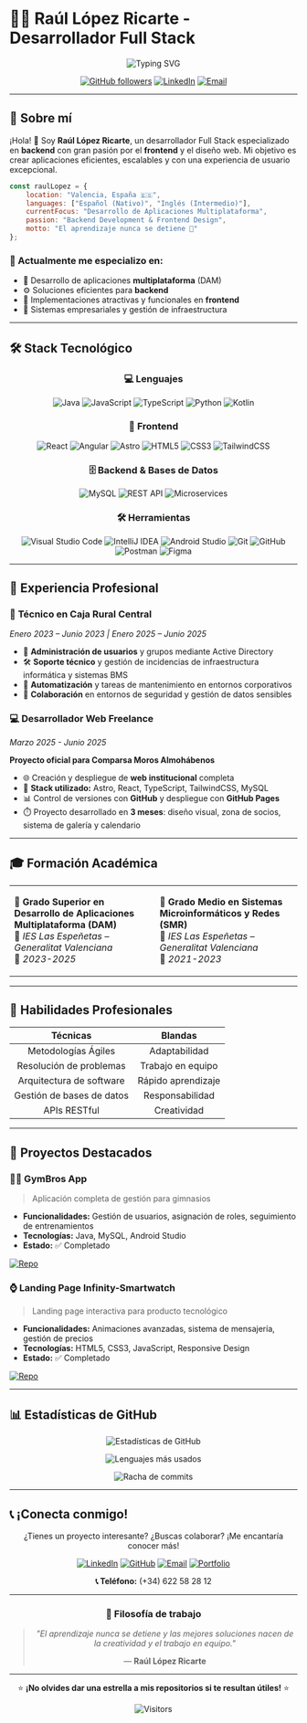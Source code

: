 # 👨‍💻 Raúl López Ricarte - Desarrollador Full Stack

<div align="center">
  
![Typing SVG](https://readme-typing-svg.herokuapp.com?font=Fira+Code&pause=1000&color=2196F3&center=true&vCenter=true&width=435&lines=Desarrollador+Web+Full+Stack;Backend+Developer+%7C+Frontend+Enthusiast;Siempre+aprendiendo+nuevas+tecnolog%C3%ADas)

[![GitHub followers](https://img.shields.io/github/followers/Raullopez20?style=social)](https://github.com/Raullopez20)
[![LinkedIn](https://img.shields.io/badge/LinkedIn-Connect-blue?style=flat&logo=linkedin)](https://www.linkedin.com/in/raul-lopez-ricarte-40011a318)
[![Email](https://img.shields.io/badge/Email-raullopez20r%40gmail.com-red?style=flat&logo=gmail)](mailto:raullopez20r@gmail.com)

</div>

---

## 🚀 Sobre mí

¡Hola! 👋 Soy **Raúl López Ricarte**, un desarrollador Full Stack especializado en **backend** con gran pasión por el **frontend** y el diseño web. Mi objetivo es crear aplicaciones eficientes, escalables y con una experiencia de usuario excepcional.

```javascript
const raulLopez = {
    location: "Valencia, España 🇪🇸",
    languages: ["Español (Nativo)", "Inglés (Intermedio)"],
    currentFocus: "Desarrollo de Aplicaciones Multiplataforma",
    passion: "Backend Development & Frontend Design",
    motto: "El aprendizaje nunca se detiene 🚀"
};
```

### 📍 Actualmente me especializo en:
- 🔧 Desarrollo de aplicaciones **multiplataforma** (DAM)
- ⚙️ Soluciones eficientes para **backend**
- 🎨 Implementaciones atractivas y funcionales en **frontend**
- 🏢 Sistemas empresariales y gestión de infraestructura

---

## 🛠️ Stack Tecnológico

<div align="center">

### 💻 Lenguajes
![Java](https://img.shields.io/badge/Java-ED8B00?style=for-the-badge&logo=java&logoColor=white)
![JavaScript](https://img.shields.io/badge/JavaScript-F7DF1E?style=for-the-badge&logo=javascript&logoColor=black)
![TypeScript](https://img.shields.io/badge/TypeScript-007ACC?style=for-the-badge&logo=typescript&logoColor=white)
![Python](https://img.shields.io/badge/Python-3776AB?style=for-the-badge&logo=python&logoColor=white)
![Kotlin](https://img.shields.io/badge/Kotlin-0095D5?style=for-the-badge&logo=kotlin&logoColor=white)

### 🎨 Frontend
![React](https://img.shields.io/badge/React-20232A?style=for-the-badge&logo=react&logoColor=61DAFB)
![Angular](https://img.shields.io/badge/Angular-DD0031?style=for-the-badge&logo=angular&logoColor=white)
![Astro](https://img.shields.io/badge/Astro-FF5D01?style=for-the-badge&logo=astro&logoColor=white)
![HTML5](https://img.shields.io/badge/HTML5-E34F26?style=for-the-badge&logo=html5&logoColor=white)
![CSS3](https://img.shields.io/badge/CSS3-1572B6?style=for-the-badge&logo=css3&logoColor=white)
![TailwindCSS](https://img.shields.io/badge/Tailwind_CSS-38B2AC?style=for-the-badge&logo=tailwind-css&logoColor=white)

### 🗄️ Backend & Bases de Datos
![MySQL](https://img.shields.io/badge/MySQL-00000F?style=for-the-badge&logo=mysql&logoColor=white)
![REST API](https://img.shields.io/badge/REST-API-009688?style=for-the-badge&logo=fastapi&logoColor=white)
![Microservices](https://img.shields.io/badge/Microservices-FF6B6B?style=for-the-badge&logo=microgenetics&logoColor=white)

### 🛠️ Herramientas
![Visual Studio Code](https://img.shields.io/badge/VS_Code-0078D4?style=for-the-badge&logo=visual%20studio%20code&logoColor=white)
![IntelliJ IDEA](https://img.shields.io/badge/IntelliJ_IDEA-000000.svg?style=for-the-badge&logo=intellij-idea&logoColor=white)
![Android Studio](https://img.shields.io/badge/Android_Studio-3DDC84?style=for-the-badge&logo=android-studio&logoColor=white)
![Git](https://img.shields.io/badge/Git-F05032?style=for-the-badge&logo=git&logoColor=white)
![GitHub](https://img.shields.io/badge/GitHub-100000?style=for-the-badge&logo=github&logoColor=white)
![Postman](https://img.shields.io/badge/Postman-FF6C37?style=for-the-badge&logo=postman&logoColor=white)
![Figma](https://img.shields.io/badge/Figma-F24E1E?style=for-the-badge&logo=figma&logoColor=white)

</div>

---

## 💼 Experiencia Profesional

### 🏦 **Técnico en Caja Rural Central**
*Enero 2023 – Junio 2023 | Enero 2025 – Junio 2025*

- 👥 **Administración de usuarios** y grupos mediante Active Directory
- 🛠️ **Soporte técnico** y gestión de incidencias de infraestructura informática y sistemas BMS
- 🤖 **Automatización** y tareas de mantenimiento en entornos corporativos
- 🔐 **Colaboración** en entornos de seguridad y gestión de datos sensibles

### 💻 **Desarrollador Web Freelance**
*Marzo 2025 - Junio 2025*

**Proyecto oficial para Comparsa Moros Almohábenos**
- 🌐 Creación y despliegue de **web institucional** completa
- 🔧 **Stack utilizado:** Astro, React, TypeScript, TailwindCSS, MySQL
- 📊 Control de versiones con **GitHub** y despliegue con **GitHub Pages**
- ⏱️ Proyecto desarrollado en **3 meses**: diseño visual, zona de socios, sistema de galería y calendario

---

## 🎓 Formación Académica

<table>
<tr>
<td>

**🎯 Grado Superior en Desarrollo de Aplicaciones Multiplataforma (DAM)**  
📍 *IES Las Espeñetas – Generalitat Valenciana*  
📅 *2023-2025*

</td>
<td>

**🔧 Grado Medio en Sistemas Microinformáticos y Redes (SMR)**  
📍 *IES Las Espeñetas – Generalitat Valenciana*  
📅 *2021-2023*

</td>
</tr>
</table>

---

## 🌟 Habilidades Profesionales

<div align="center">

| **Técnicas** | **Blandas** |
|:---:|:---:|
| Metodologías Ágiles | Adaptabilidad |
| Resolución de problemas | Trabajo en equipo |
| Arquitectura de software | Rápido aprendizaje |
| Gestión de bases de datos | Responsabilidad |
| APIs RESTful | Creatividad |

</div>

---

## 📂 Proyectos Destacados

### 🏋️‍♂️ **GymBros App**
> Aplicación completa de gestión para gimnasios

- **Funcionalidades:** Gestión de usuarios, asignación de roles, seguimiento de entrenamientos
- **Tecnologías:** Java, MySQL, Android Studio
- **Estado:** ✅ Completado

[![Repo](https://img.shields.io/badge/Ver_Repositorio-GitHub-black?style=for-the-badge&logo=github)](https://github.com/Raullopez20/GymBros_App)

### ⌚ **Landing Page Infinity-Smartwatch**
> Landing page interactiva para producto tecnológico

- **Funcionalidades:** Animaciones avanzadas, sistema de mensajería, gestión de precios
- **Tecnologías:** HTML5, CSS3, JavaScript, Responsive Design
- **Estado:** ✅ Completado

[![Repo](https://img.shields.io/badge/Ver_Repositorio-GitHub-black?style=for-the-badge&logo=github)](https://github.com/Raullopez20/Infinity-Smartwatch)

---

## 📊 Estadísticas de GitHub

<div align="center">

![Estadísticas de GitHub](https://github-readme-stats.vercel.app/api?username=Raullopez20&show_icons=true&theme=tokyonight&count_private=true)

![Lenguajes más usados](https://github-readme-stats.vercel.app/api/top-langs/?username=Raullopez20&layout=compact&theme=tokyonight)

![Racha de commits](https://github-readme-streak-stats.herokuapp.com/?user=Raullopez20&theme=tokyonight)

</div>

---

## 📞 ¡Conecta conmigo!

<div align="center">

¿Tienes un proyecto interesante? ¿Buscas colaborar? ¡Me encantaría conocer más!

[![LinkedIn](https://img.shields.io/badge/LinkedIn-0077B5?style=for-the-badge&logo=linkedin&logoColor=white)](www.linkedin.com/in/raullopez20r)
[![GitHub](https://img.shields.io/badge/GitHub-100000?style=for-the-badge&logo=github&logoColor=white)](https://github.com/Raullopez20)
[![Email](https://img.shields.io/badge/Email-D14836?style=for-the-badge&logo=gmail&logoColor=white)](mailto:raullopez20r@gmail.com)
[![Portfolio](https://img.shields.io/badge/Portfolio-255E63?style=for-the-badge&logo=About.me&logoColor=white)]([https://tu-portfolio.com](https://raullopez20.github.io/PORTAFOLIO_RAUL_LOPEZ/))

**📞 Teléfono:** (+34) 622 58 28 12

</div>

---

<div align="center">

### 💭 Filosofía de trabajo

> *"El aprendizaje nunca se detiene y las mejores soluciones nacen de la creatividad y el trabajo en equipo."*
>
> — **Raúl López Ricarte**

---

⭐ **¡No olvides dar una estrella a mis repositorios si te resultan útiles!** ⭐

![Visitors](https://visitor-badge.laobi.icu/badge?page_id=Raullopez20.Raullopez20)

</div>
